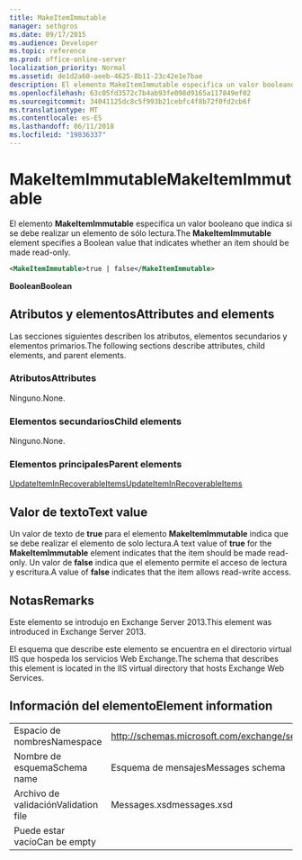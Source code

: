 ```yaml
---
title: MakeItemImmutable
manager: sethgros
ms.date: 09/17/2015
ms.audience: Developer
ms.topic: reference
ms.prod: office-online-server
localization_priority: Normal
ms.assetid: de1d2a60-aeeb-4625-8b11-23c42e1e7bae
description: El elemento MakeItemImmutable especifica un valor booleano que indica si se debe realizar un elemento de sólo lectura.
ms.openlocfilehash: 63c05fd3572c7b4ab93fe098d9165a117849ef02
ms.sourcegitcommit: 34041125dc8c5f993b21cebfc4f8b72f0fd2cb6f
ms.translationtype: MT
ms.contentlocale: es-ES
ms.lasthandoff: 06/11/2018
ms.locfileid: "19836337"
---
```

# <a name="makeitemimmutable"></a><span data-ttu-id="4cd0f-103">MakeItemImmutable</span><span class="sxs-lookup"><span data-stu-id="4cd0f-103">MakeItemImmutable</span></span>

<span data-ttu-id="4cd0f-104">El elemento **MakeItemImmutable** especifica un valor booleano que indica si se debe realizar un elemento de sólo lectura.</span><span class="sxs-lookup"><span data-stu-id="4cd0f-104">The **MakeItemImmutable** element specifies a Boolean value that indicates whether an item should be made read-only.</span></span> 
  
```XML
<MakeItemImmutable>true | false</MakeItemImmutable>
```

 <span data-ttu-id="4cd0f-105">**Boolean**</span><span class="sxs-lookup"><span data-stu-id="4cd0f-105">**Boolean**</span></span>
## <a name="attributes-and-elements"></a><span data-ttu-id="4cd0f-106">Atributos y elementos</span><span class="sxs-lookup"><span data-stu-id="4cd0f-106">Attributes and elements</span></span>

<span data-ttu-id="4cd0f-107">Las secciones siguientes describen los atributos, elementos secundarios y elementos primarios.</span><span class="sxs-lookup"><span data-stu-id="4cd0f-107">The following sections describe attributes, child elements, and parent elements.</span></span>
  
### <a name="attributes"></a><span data-ttu-id="4cd0f-108">Atributos</span><span class="sxs-lookup"><span data-stu-id="4cd0f-108">Attributes</span></span>

<span data-ttu-id="4cd0f-109">Ninguno.</span><span class="sxs-lookup"><span data-stu-id="4cd0f-109">None.</span></span>
  
### <a name="child-elements"></a><span data-ttu-id="4cd0f-110">Elementos secundarios</span><span class="sxs-lookup"><span data-stu-id="4cd0f-110">Child elements</span></span>

<span data-ttu-id="4cd0f-111">Ninguno.</span><span class="sxs-lookup"><span data-stu-id="4cd0f-111">None.</span></span>
  
### <a name="parent-elements"></a><span data-ttu-id="4cd0f-112">Elementos principales</span><span class="sxs-lookup"><span data-stu-id="4cd0f-112">Parent elements</span></span>

[<span data-ttu-id="4cd0f-113">UpdateItemInRecoverableItems</span><span class="sxs-lookup"><span data-stu-id="4cd0f-113">UpdateItemInRecoverableItems</span></span>](updateiteminrecoverableitems.md)
  
## <a name="text-value"></a><span data-ttu-id="4cd0f-114">Valor de texto</span><span class="sxs-lookup"><span data-stu-id="4cd0f-114">Text value</span></span>

<span data-ttu-id="4cd0f-115">Un valor de texto de **true** para el elemento **MakeItemImmutable** indica que se debe realizar el elemento de solo lectura.</span><span class="sxs-lookup"><span data-stu-id="4cd0f-115">A text value of **true** for the **MakeItemImmutable** element indicates that the item should be made read-only.</span></span> <span data-ttu-id="4cd0f-116">Un valor de **false** indica que el elemento permite el acceso de lectura y escritura.</span><span class="sxs-lookup"><span data-stu-id="4cd0f-116">A value of **false** indicates that the item allows read-write access.</span></span> 
  
## <a name="remarks"></a><span data-ttu-id="4cd0f-117">Notas</span><span class="sxs-lookup"><span data-stu-id="4cd0f-117">Remarks</span></span>

<span data-ttu-id="4cd0f-118">Este elemento se introdujo en Exchange Server 2013.</span><span class="sxs-lookup"><span data-stu-id="4cd0f-118">This element was introduced in Exchange Server 2013.</span></span>
  
<span data-ttu-id="4cd0f-119">El esquema que describe este elemento se encuentra en el directorio virtual IIS que hospeda los servicios Web Exchange.</span><span class="sxs-lookup"><span data-stu-id="4cd0f-119">The schema that describes this element is located in the IIS virtual directory that hosts Exchange Web Services.</span></span>
  
## <a name="element-information"></a><span data-ttu-id="4cd0f-120">Información del elemento</span><span class="sxs-lookup"><span data-stu-id="4cd0f-120">Element information</span></span>

|||
|:-----|:-----|
|<span data-ttu-id="4cd0f-121">Espacio de nombres</span><span class="sxs-lookup"><span data-stu-id="4cd0f-121">Namespace</span></span>  <br/> |http://schemas.microsoft.com/exchange/services/2006/messages  <br/> |
|<span data-ttu-id="4cd0f-122">Nombre de esquema</span><span class="sxs-lookup"><span data-stu-id="4cd0f-122">Schema name</span></span>  <br/> |<span data-ttu-id="4cd0f-123">Esquema de mensajes</span><span class="sxs-lookup"><span data-stu-id="4cd0f-123">Messages schema</span></span>  <br/> |
|<span data-ttu-id="4cd0f-124">Archivo de validación</span><span class="sxs-lookup"><span data-stu-id="4cd0f-124">Validation file</span></span>  <br/> |<span data-ttu-id="4cd0f-125">Messages.xsd</span><span class="sxs-lookup"><span data-stu-id="4cd0f-125">messages.xsd</span></span>  <br/> |
|<span data-ttu-id="4cd0f-126">Puede estar vacío</span><span class="sxs-lookup"><span data-stu-id="4cd0f-126">Can be empty</span></span>  <br/> ||
   

